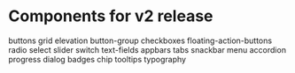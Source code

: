 # Components for v2 release
buttons
grid
elevation
button-group
checkboxes
floating-action-buttons
radio
select
slider
switch
text-fields
appbars
tabs
snackbar
menu
accordion
progress
dialog
badges
chip
tooltips 
typography
